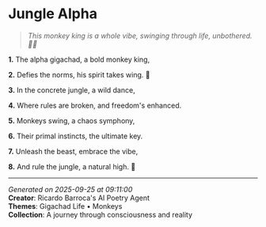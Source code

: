 # Jungle Alpha

> *This monkey king is a whole vibe, swinging through life, unbothered. 🍌🤯*

**1.** The alpha gigachad, a bold monkey king,


**2.** Defies the norms, his spirit takes wing. 🐒


**3.** In the concrete jungle, a wild dance,


**4.** Where rules are broken, and freedom's enhanced.


**5.** Monkeys swing, a chaos symphony,


**6.** Their primal instincts, the ultimate key.


**7.** Unleash the beast, embrace the vibe,


**8.** And rule the jungle, a natural high. 🦍



---

*Generated on 2025-09-25 at 09:11:00*  
**Creator**: Ricardo Barroca's AI Poetry Agent  
**Themes**: Gigachad Life • Monkeys  
**Collection**: A journey through consciousness and reality